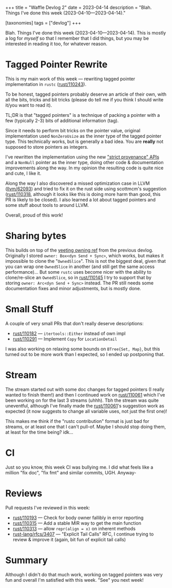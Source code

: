 +++
title = "Waffle Devlog 2"
date = 2023-04-14
description = "Blah. Things I've done this week (2023-04-10—2023-04-14)."

[taxonomies] 
tags = ["devlog"]
+++

Blah. Things I've done this week (2023-04-10—2023-04-14). This is mostly a log for *myself* so that I remember that I did things, but you may be interested in reading it too, for whatever reason.

<!-- more -->

# Tagged Pointer Rewrite

This is my main work of this week — rewriting tagged pointer implementation in `rustc` ([rust/110243]).

To be honest, tagged pointers probably deserve an article of their own, with all the bits, tricks and bit tricks
(please do tell me if you think I should write it/you want to read it).

TL;DR is that "tagged pointers" is a technique of packing a pointer with a few (typically 2-3) bits of additional information (tag).

Since it needs to perform bit tricks on the pointer value,
original implementation used `NonZeroUsize` as the inner type of the tagged pointer type.
This technically works, but is generally a bad idea.
You are **really** not supposed to store pointers as integers.

I've rewritten the implementation using the new ["strict provenance" APIs] and a `NonNull` pointer as the inner type, 
doing other code & documentation improvements along the way.
In my opinion the resulting code is quite nice and cute, I like it.

Along the way I also discovered a missed optimization case in LLVM ([llvm/62093])
and tried to fix it on the rust side using scottmcm's suggestion
([rust/110318], although it looks like this is doing more harm than good, this PR is likely to be closed).
I also learned a lot about tagged pointers and some stuff about tools to around LLVM.

Overall, proud of this work!

[rust/110243]: https://github.com/rust-lang/rust/pull/110243
["strict provenance" APIs]: https://doc.rust-lang.org/std/ptr/index.html#provenance
[llvm/62093]: https://github.com/llvm/llvm-project/issues/62093
[rust/110318]: https://github.com/rust-lang/rust/pull/110318

# Sharing bytes

This builds on top of the [yeeting owning ref] from the previous devlog.
Originally I stored `owner: Box<dyn Send + Sync>`, which works, but makes it impossible to clone the "`OwnedSlice`".
This is not the biggest deal, given that you can wrap one `OwnedSlice` in another (and still get the same access performance)...
But some `rustc` uses become nicer with the ability to clone/re-slice an `OwnedSlice`,
so in [rust/110145] I try to support that by storing `owner: Arc<dyn Send + Sync>` instead.
The PR still needs some documentation fixes and minor adjustments, but is mostly done.

[yeeting owning ref]: https://ihatereality.space/devlog-01/#yeet-owningref
[rust/110145]: https://github.com/rust-lang/rust/pull/110145

# Small Stuff

A couple of very small PRs that don't really deserve descriptions:

- [rust/110182](https://github.com/rust-lang/rust/pull/110182) — `itertools::Either` instead of own impl
- [rust/110291](https://github.com/rust-lang/rust/pull/110291) — Implement `Copy` for `LocationDetail`

I was also working on relaxing some bounds on `BTree{Set, Map}`,
but this turned out to be more work than I expected, so I ended up postponing that.

# Stream

The stream started out with some doc changes for tagged pointers (I really wanted to finish them!)
and then I continued work on [rust/110061] which I've been working on for the last 3 streams (uhhh).
Tbh the stream was quite uneventful,
although I've finally made the [rust/110061]'s suggestion work as expected
(it now suggests to change all variable uses, not just the first one)!

This makes me think if the "rustc contribution" format is just bad for streams, or at least one that I can't pull-of.
Maybe I should stop doing them, at least for the time being? idk...

[rust/110061]: https://github.com/rust-lang/rust/pull/110061

# CI

Just so you know, this week CI was bullying me.
I did what feels like a million "fix doc", "fix fmt" and similar commits, UGH. Anyway-

# Reviews

Pull requests I've reviewed in this week:

- [rust/110193](https://github.com/rust-lang/rust/pull/110193) — Check for body owner fallibly in error reporting
- [rust/110315](https://github.com/rust-lang/rust/pull/110315) — Add a stable MIR way to get the main function
- [rust/110313](https://github.com/rust-lang/rust/pull/110313) — allow `repr(align = x)` on inherent methods
-  [rust-lang/rfcs/3407](https://github.com/rust-lang/rfcs/pull/3407) — "Explicit Tail Calls" RFC, I continue trying to review & improve it (again, bit fun of explicit tail calls)

# Summary

Although I didn't do that much work, working on tagged pointers was very fun and overall I'm satisfied with this week. "See" you next week!
